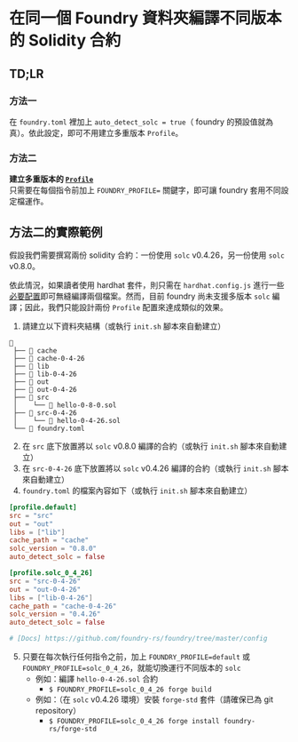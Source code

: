 # 在同一個 Foundry 資料夾編譯不同版本的 Solidity 合約

## TD;LR

### 方法一

在 `foundry.toml` 裡加上 `auto_detect_solc = true`（ foundry 的預設值就為真）。依此設定，即可不用建立多重版本 `Profile`。


### 方法二
**建立多重版本的 [`Profile`](https://book.getfoundry.sh/reference/config/overview#profiles)** \
只需要在每個指令前加上 `FOUNDRY_PROFILE=` 關鍵字，即可讓 foundry 套用不同設定檔運作。

## 方法二的實際範例

假設我們需要撰寫兩份 solidity 合約：一份使用 `solc` v0.4.26，另一份使用 `solc` v0.8.0。

依此情況，如果讀者使用 hardhat 套件，則只需在 `hardhat.config.js` 進行一些[必要配置](https://hardhat.org/hardhat-runner/docs/advanced/multiple-solidity-versions)即可無縫編譯兩個檔案。然而，目前 foundry 尚未支援多版本 `solc` 編譯；因此，我們只能設計兩份 `Profile` 配置來達成類似的效果。

1. 請建立以下資料夾結構（或執行 `init.sh` 腳本來自動建立）

```Shell
📂
 ├── 📂 cache
 ├── 📂 cache-0-4-26
 ├── 📂 lib
 ├── 📂 lib-0-4-26
 ├── 📂 out
 ├── 📂 out-0-4-26
 ├── 📂 src
 │    └── 📄 hello-0-8-0.sol
 ├── 📂 src-0-4-26
 │    └── 📄 hello-0-4-26.sol
 └── 📄 foundry.toml
```

2. 在 `src` 底下放置將以 `solc` v0.8.0 編譯的合約（或執行 `init.sh` 腳本來自動建立）
3. 在 `src-0-4-26` 底下放置將以 `solc` v0.4.26 編譯的合約（或執行 `init.sh` 腳本來自動建立）
4. `foundry.toml` 的檔案內容如下（或執行 `init.sh` 腳本來自動建立）

```Toml
[profile.default]
src = "src"
out = "out"
libs = ["lib"]
cache_path = "cache"
solc_version = "0.8.0"
auto_detect_solc = false

[profile.solc_0_4_26]
src = "src-0-4-26"
out = "out-0-4-26"
libs = ["lib-0-4-26"]
cache_path = "cache-0-4-26"
solc_version = "0.4.26"
auto_detect_solc = false

# [Docs] https://github.com/foundry-rs/foundry/tree/master/config
```

5. 只要在每次執行任何指令之前，加上 `FOUNDRY_PROFILE=default` 或 `FOUNDRY_PROFILE=solc_0_4_26`，就能切換運行不同版本的 `solc`
   - 例如：編譯 `hello-0-4-26.sol` 合約
     - `$ FOUNDRY_PROFILE=solc_0_4_26 forge build`
   - 例如：（在 `solc` v0.4.26 環境）安裝 `forge-std` 套件（請確保已為 git repository）
     - `$ FOUNDRY_PROFILE=solc_0_4_26 forge install foundry-rs/forge-std`
